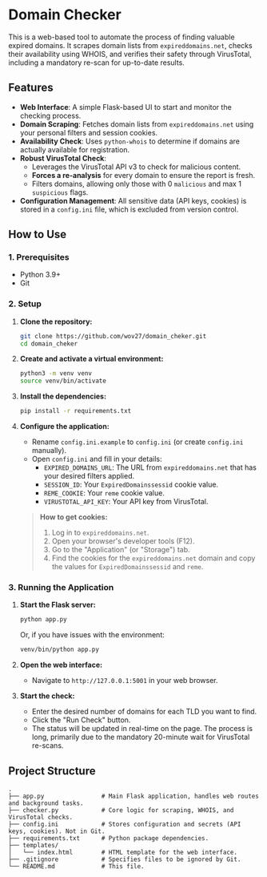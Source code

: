 # Domain Checker

This is a web-based tool to automate the process of finding valuable expired domains. It scrapes domain lists from `expireddomains.net`, checks their availability using WHOIS, and verifies their safety through VirusTotal, including a mandatory re-scan for up-to-date results.

## Features

- **Web Interface**: A simple Flask-based UI to start and monitor the checking process.
- **Domain Scraping**: Fetches domain lists from `expireddomains.net` using your personal filters and session cookies.
- **Availability Check**: Uses `python-whois` to determine if domains are actually available for registration.
- **Robust VirusTotal Check**:
    - Leverages the VirusTotal API v3 to check for malicious content.
    - **Forces a re-analysis** for every domain to ensure the report is fresh.
    - Filters domains, allowing only those with 0 `malicious` and max 1 `suspicious` flags.
- **Configuration Management**: All sensitive data (API keys, cookies) is stored in a `config.ini` file, which is excluded from version control.

## How to Use

### 1. Prerequisites
- Python 3.9+
- Git

### 2. Setup
1.  **Clone the repository:**
    ```bash
    git clone https://github.com/wov27/domain_cheker.git
    cd domain_cheker
    ```

2.  **Create and activate a virtual environment:**
    ```bash
    python3 -m venv venv
    source venv/bin/activate
    ```

3.  **Install the dependencies:**
    ```bash
    pip install -r requirements.txt
    ```

4.  **Configure the application:**
    - Rename `config.ini.example` to `config.ini` (or create `config.ini` manually).
    - Open `config.ini` and fill in your details:
        - `EXPIRED_DOMAINS_URL`: The URL from `expireddomains.net` that has your desired filters applied.
        - `SESSION_ID`: Your `ExpiredDomainssessid` cookie value.
        - `REME_COOKIE`: Your `reme` cookie value.
        - `VIRUSTOTAL_API_KEY`: Your API key from VirusTotal.
    
    > **How to get cookies:**
    > 1. Log in to `expireddomains.net`.
    > 2. Open your browser's developer tools (F12).
    > 3. Go to the "Application" (or "Storage") tab.
    > 4. Find the cookies for the `expireddomains.net` domain and copy the values for `ExpiredDomainssessid` and `reme`.

### 3. Running the Application
1.  **Start the Flask server:**
    ```bash
    python app.py
    ```
    Or, if you have issues with the environment:
    ```bash
    venv/bin/python app.py
    ```

2.  **Open the web interface:**
    - Navigate to `http://127.0.0.1:5001` in your web browser.

3.  **Start the check:**
    - Enter the desired number of domains for each TLD you want to find.
    - Click the "Run Check" button.
    - The status will be updated in real-time on the page. The process is long, primarily due to the mandatory 20-minute wait for VirusTotal re-scans.

## Project Structure

```
.
├── app.py                # Main Flask application, handles web routes and background tasks.
├── checker.py            # Core logic for scraping, WHOIS, and VirusTotal checks.
├── config.ini            # Stores configuration and secrets (API keys, cookies). Not in Git.
├── requirements.txt      # Python package dependencies.
├── templates/
│   └── index.html        # HTML template for the web interface.
├── .gitignore            # Specifies files to be ignored by Git.
└── README.md             # This file.
``` 